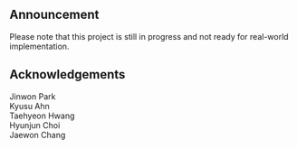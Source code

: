 ## Announcement

Please note that this project is still in progress and not ready for real-world implementation.

## Acknowledgements
Jinwon Park <br>
Kyusu Ahn <br>
Taehyeon Hwang <br>
Hyunjun Choi <br>
Jaewon Chang
